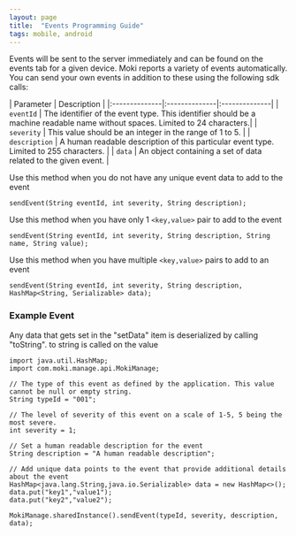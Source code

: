 ```yaml
---
layout: page
title:  "Events Programming Guide"
tags: mobile, android
--- 
```


Events will be sent to the server immediately and can be found on the events tab for a given device. Moki reports a variety of events automatically. You can send your own events in addition to these using the following sdk calls:

|	Parameter	| Description		|
|:--------------|:--------------|:--------------|
| `eventId`	 |	The identifier of the event type.	This identifier should be a machine readable name without spaces. Limited to 24 characters.|
| `severity` 	 | This value should be an integer in the range of 1 to 5.	|
| `description` | A human readable description of this particular event type. Limited to 255 characters. |
| `data`	 | An object containing a set of data related to the given event.	|

Use this method when you do not have any unique event data to add to the event

    sendEvent(String eventId, int severity, String description);

Use this method when you have only 1 `<key,value>` pair to add to the event

    sendEvent(String eventId, int severity, String description, String name, String value); 

Use this method when you have multiple `<key,value>` pairs to add to an event

    sendEvent(String eventId, int severity, String description, HashMap<String, Serializable> data);

### Example Event

Any data that gets set in the "setData" item is deserialized by calling "toString". to string is called on the value

	import java.util.HashMap;
	import com.moki.manage.api.MokiManage;
	
	// The type of this event as defined by the application. This value cannot be null or empty string.
	String typeId = "001";
	
	// The level of severity of this event on a scale of 1-5, 5 being the most severe.  
	int severity = 1;
	
	// Set a human readable description for the event
	String description = "A human readable description";
	
	// Add unique data points to the event that provide additional details about the event
	HashMap<java.lang.String,java.io.Serializable> data = new HashMap<>();
	data.put("key1","value1");
	data.put("key2","value2");
	
	MokiManage.sharedInstance().sendEvent(typeId, severity, description, data);



